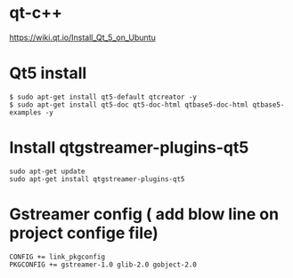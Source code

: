 # qt-c++

https://wiki.qt.io/Install_Qt_5_on_Ubuntu
# Qt5 install
```
$ sudo apt-get install qt5-default qtcreator -y
$ sudo apt-get install qt5-doc qt5-doc-html qtbase5-doc-html qtbase5-examples -y
```
# Install qtgstreamer-plugins-qt5
```
sudo apt-get update
sudo apt-get install qtgstreamer-plugins-qt5
```
# Gstreamer config ( add blow line on project confige file)
```
CONFIG += link_pkgconfig
PKGCONFIG += gstreamer-1.0 glib-2.0 gobject-2.0
```
